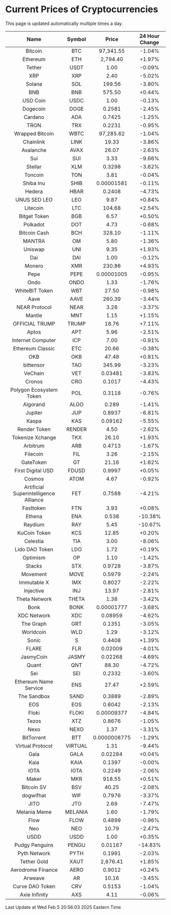 # Current Prices of Cryptocurrencies
This page is updated automatically multiple times a day.

| Name | Symbol | Price | 24 Hour Change |
| :---: |:---:| :---: | :---: |
| Bitcoin | BTC | 97,341.55 | -1.04% |
| Ethereum | ETH | 2,794.40 | +1.97% |
| Tether | USDT | 1.00 | -0.09% |
| XRP | XRP | 2.40 | -5.02% |
| Solana | SOL | 199.56 | -3.80% |
| BNB | BNB | 575.50 | +0.44% |
| USD Coin | USDC | 1.00 | -0.13% |
| Dogecoin | DOGE | 0.2581 | -2.45% |
| Cardano | ADA | 0.7425 | -1.25% |
| TRON | TRX | 0.2231 | -0.95% |
| Wrapped Bitcoin | WBTC | 97,285.62 | -1.04% |
| Chainlink | LINK | 19.33 | -3.86% |
| Avalanche | AVAX | 26.07 | -2.63% |
| Sui | SUI | 3.33 | -9.66% |
| Stellar | XLM | 0.3298 | -3.62% |
| Toncoin | TON | 3.81 | -0.04% |
| Shiba Inu | SHIB | 0.00001581 | -0.11% |
| Hedera | HBAR | 0.2408 | -4.73% |
| UNUS SED LEO | LEO | 9.87 | +0.84% |
| Litecoin | LTC | 104.68 | +2.54% |
| Bitget Token | BGB | 6.57 | +0.50% |
| Polkadot | DOT | 4.73 | -0.68% |
| Bitcoin Cash | BCH | 328.10 | -1.11% |
| MANTRA | OM | 5.80 | -1.36% |
| Uniswap | UNI | 9.35 | +1.93% |
| Dai | DAI | 1.00 | -0.12% |
| Monero | XMR | 230.86 | +4.93% |
| Pepe | PEPE | 0.00001005 | -0.95% |
| Ondo | ONDO | 1.33 | -1.76% |
| WhiteBIT Token | WBT | 27.50 | -0.98% |
| Aave | AAVE | 260.39 | -3.44% |
| NEAR Protocol | NEAR | 3.28 | -3.37% |
| Mantle | MNT | 1.15 | +1.15% |
| OFFICIAL TRUMP | TRUMP | 18.76 | +7.11% |
| Aptos | APT | 5.96 | -2.51% |
| Internet Computer | ICP | 7.00 | -0.91% |
| Ethereum Classic | ETC | 20.66 | -0.38% |
| OKB | OKB | 47.48 | +0.81% |
| bittensor | TAO | 345.99 | -3.23% |
| VeChain | VET | 0.03481 | -3.83% |
| Cronos | CRO | 0.1017 | -4.43% |
| Polygon Ecosystem Token | POL | 0.3118 | -0.76% |
| Algorand | ALGO | 0.289 | -1.41% |
| Jupiter | JUP | 0.8937 | -6.81% |
| Kaspa | KAS | 0.09162 | -5.55% |
| Render Token | RENDER | 4.50 | -2.62% |
| Tokenize Xchange | TKX | 26.10 | +1.93% |
| Arbitrum | ARB | 0.4713 | -1.67% |
| Filecoin | FIL | 3.26 | -2.15% |
| GateToken | GT | 21.16 | +1.62% |
| First Digital USD | FDUSD | 0.9997 | +0.05% |
| Cosmos | ATOM | 4.67 | -0.92% |
| Artificial Superintelligence Alliance | FET | 0.7588 | -4.21% |
| Fasttoken | FTN | 3.93 | +0.08% |
| Ethena | ENA | 0.538 | -10.38% |
| Raydium | RAY | 5.45 | -10.67% |
| KuCoin Token | KCS | 12.85 | +0.20% |
| Celestia | TIA | 3.00 | -8.06% |
| Lido DAO Token | LDO | 1.72 | +0.19% |
| Optimism | OP | 1.10 | -1.42% |
| Stacks | STX | 0.9728 | -3.87% |
| Movement | MOVE | 0.5979 | -2.24% |
| Immutable X | IMX | 0.8027 | -2.22% |
| Injective | INJ | 13.97 | -2.81% |
| Theta Network | THETA | 1.38 | -3.42% |
| Bonk | BONK | 0.00001777 | -3.68% |
| XDC Network | XDC | 0.08959 | -4.62% |
| The Graph | GRT | 0.1351 | -3.05% |
| Worldcoin | WLD | 1.29 | -3.12% |
| Sonic | S | 0.4408 | +1.39% |
| FLARE | FLR | 0.02009 | -4.01% |
| JasmyCoin | JASMY | 0.02268 | -4.69% |
| Quant | QNT | 88.30 | -4.72% |
| Sei | SEI | 0.2332 | -3.60% |
| Ethereum Name Service | ENS | 27.47 | +2.59% |
| The Sandbox | SAND | 0.3889 | -2.89% |
| EOS | EOS | 0.6042 | -2.13% |
| Floki | FLOKI | 0.00009377 | -4.84% |
| Tezos | XTZ | 0.8676 | -1.05% |
| Nexo | NEXO | 1.37 | -3.31% |
| BitTorrent | BTT | 0.0000008775 | -1.29% |
| Virtual Protocol | VIRTUAL | 1.31 | -9.44% |
| Gala | GALA | 0.02284 | +0.04% |
| Kaia | KAIA | 0.1397 | -0.00% |
| IOTA | IOTA | 0.2249 | -2.06% |
| Maker | MKR | 918.55 | +0.51% |
| Bitcoin SV | BSV | 40.25 | -2.08% |
| dogwifhat | WIF | 0.7976 | -3.37% |
| JITO | JTO | 2.69 | -7.47% |
| Melania Meme | MELANIA | 1.60 | -1.79% |
| Flow | FLOW | 0.4899 | -0.96% |
| Neo | NEO | 10.79 | -2.47% |
| USDD | USDD | 1.00 | +0.35% |
| Pudgy Penguins | PENGU | 0.01167 | -14.83% |
| Pyth Network | PYTH | 0.1991 | -2.03% |
| Tether Gold | XAUT | 2,876.41 | +1.85% |
| Aerodrome Finance | AERO | 0.9012 | +0.24% |
| Arweave | AR | 10.16 | -3.45% |
| Curve DAO Token | CRV | 0.5153 | -1.04% |
| Axie Infinity | AXS | 4.11 | -0.06% |

Last Update at Wed Feb  5 20:56:03 2025 Eastern Time